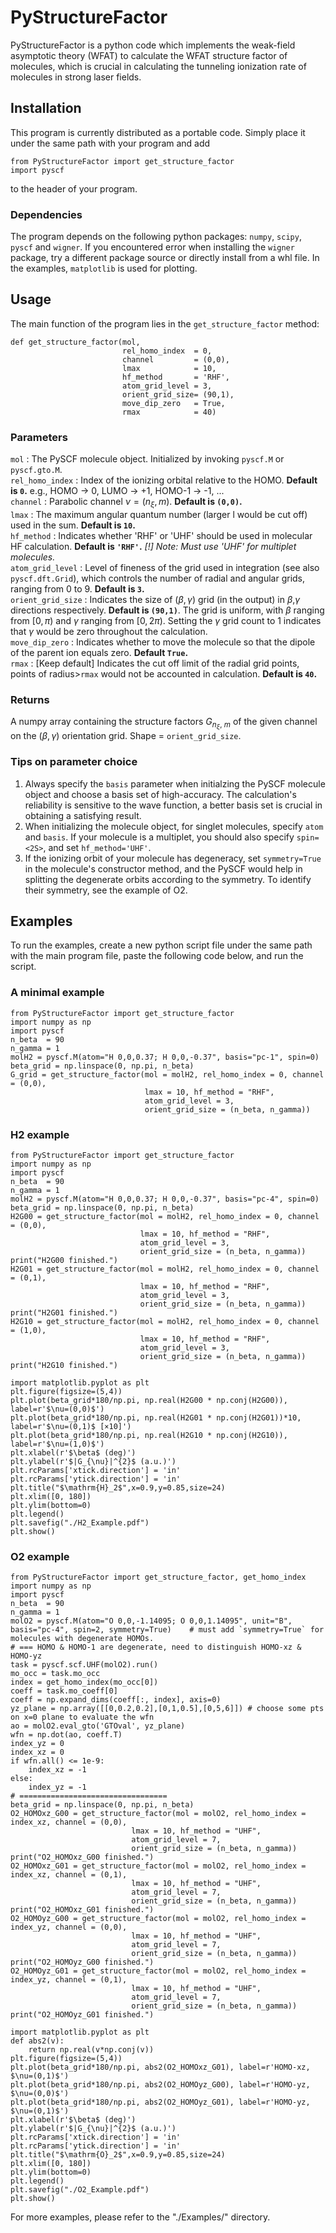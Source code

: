 # PyStructureFactor

PyStructureFactor is a python code which implements the weak-field asymptotic theory (WFAT) to calculate the WFAT structure factor of molecules, which is crucial in calculating the tunneling ionization rate of molecules in strong laser fields.


## Installation

This program is currently distributed as a portable code. Simply place it under the same path with your program and add
```
from PyStructureFactor import get_structure_factor
import pyscf
```
to the header of your program.

### Dependencies
The program depends on the following python packages:
`numpy`, `scipy`, `pyscf` and `wigner`. If you encountered error when installing the `wigner` package, try a different package source or directly install from a whl file. In the examples, `matplotlib` is used for plotting.

## Usage

The main function of the program lies in the `get_structure_factor` method:
```
def get_structure_factor(mol,
                         rel_homo_index  = 0,
                         channel         = (0,0),
                         lmax            = 10,
                         hf_method       = 'RHF',
                         atom_grid_level = 3,
                         orient_grid_size= (90,1),
                         move_dip_zero   = True,
                         rmax            = 40)
```
### Parameters

`mol` : The PySCF molecule object. Initialized by invoking `pyscf.M` or `pyscf.gto.M`.\
`rel_homo_index` : Index of the ionizing orbital relative to the HOMO. **Default is `0`.** e.g., HOMO -> 0, LUMO -> +1, HOMO-1 -> -1, ...\
`channel` : Parabolic channel $ν=(n_ξ, m)$. **Default is `(0,0)`.**\
`lmax` : The maximum angular quantum number (larger l would be cut off) used in the sum. **Default is `10`.**\
`hf_method` : Indicates whether 'RHF' or 'UHF' should be used in molecular HF calculation. **Default is `'RHF'`.** *[!] Note: Must use 'UHF' for multiplet molecules.*\
`atom_grid_level` : Level of fineness of the grid used in integration (see also `pyscf.dft.Grid`), which controls the number of radial and angular grids, ranging from 0 to 9. **Default is `3`.**\
`orient_grid_size` : Indicates the size of $(\beta,\gamma)$ grid (in the output) in $\beta$,$\gamma$ directions respectively. **Default is `(90,1)`**. The grid is uniform, with $\beta$ ranging from $[0,\pi)$ and $γ$ ranging from $[0,2\pi)$. Setting the $\gamma$ grid count to 1 indicates that $\gamma$ would be zero throughout the calculation.\
`move_dip_zero` : Indicates whether to move the molecule so that the dipole of the parent ion equals zero. **Default `True`.**\
`rmax` : [Keep default] Indicates the cut off limit of the radial grid points, points of radius>`rmax` would not be accounted in calculation. **Default is `40`.**

### Returns
A numpy array containing the structure factors $G_{n_ξ,\ m}$ of the given channel on the $(\beta,\gamma)$ orientation grid. Shape = `orient_grid_size`.

### Tips on parameter choice
1. Always specify the `basis` parameter when initialzing the PySCF molecule object and choose a basis set of high-accuracy. The calculation's reliability is sensitive to the wave function, a better basis set is crucial in obtaining a satisfying result.
2. When initializing the molecule object, for singlet molecules, specify `atom` and `basis`. If your molecule is a multiplet, you should also specify `spin=<2S>`, and set `hf_method='UHF'`.
3. If the ionizing orbit of your molecule has degeneracy, set `symmetry=True` in the molecule's constructor method, and the PySCF would help in splitting the degenerate orbits according to the symmetry. To identify their symmetry, see the example of O2.

## Examples

To run the examples, create a new python script file under the same path with the main program file, paste the following code below, and run the script.

### A minimal example
```
from PyStructureFactor import get_structure_factor
import numpy as np
import pyscf
n_beta  = 90
n_gamma = 1
molH2 = pyscf.M(atom="H 0,0,0.37; H 0,0,-0.37", basis="pc-1", spin=0)
beta_grid = np.linspace(0, np.pi, n_beta)
G_grid = get_structure_factor(mol = molH2, rel_homo_index = 0, channel = (0,0),
                              lmax = 10, hf_method = "RHF",
                              atom_grid_level = 3,
                              orient_grid_size = (n_beta, n_gamma))
```

### H2 example
```
from PyStructureFactor import get_structure_factor
import numpy as np
import pyscf
n_beta  = 90
n_gamma = 1
molH2 = pyscf.M(atom="H 0,0,0.37; H 0,0,-0.37", basis="pc-4", spin=0)
beta_grid = np.linspace(0, np.pi, n_beta)
H2G00 = get_structure_factor(mol = molH2, rel_homo_index = 0, channel = (0,0),
                             lmax = 10, hf_method = "RHF",
                             atom_grid_level = 3,
                             orient_grid_size = (n_beta, n_gamma))
print("H2G00 finished.")
H2G01 = get_structure_factor(mol = molH2, rel_homo_index = 0, channel = (0,1),
                             lmax = 10, hf_method = "RHF",
                             atom_grid_level = 3,
                             orient_grid_size = (n_beta, n_gamma))
print("H2G01 finished.")
H2G10 = get_structure_factor(mol = molH2, rel_homo_index = 0, channel = (1,0),
                             lmax = 10, hf_method = "RHF",
                             atom_grid_level = 3,
                             orient_grid_size = (n_beta, n_gamma))
print("H2G10 finished.")

import matplotlib.pyplot as plt
plt.figure(figsize=(5,4))
plt.plot(beta_grid*180/np.pi, np.real(H2G00 * np.conj(H2G00)), label=r'$\nu=(0,0)$')
plt.plot(beta_grid*180/np.pi, np.real(H2G01 * np.conj(H2G01))*10, label=r'$\nu=(0,1)$ [×10]')
plt.plot(beta_grid*180/np.pi, np.real(H2G10 * np.conj(H2G10)), label=r'$\nu=(1,0)$')
plt.xlabel(r'$\beta$ (deg)')
plt.ylabel(r'$|G_{\nu}|^{2}$ (a.u.)')
plt.rcParams['xtick.direction'] = 'in'
plt.rcParams['ytick.direction'] = 'in'
plt.title("$\mathrm{H}_2$",x=0.9,y=0.85,size=24)
plt.xlim([0, 180])
plt.ylim(bottom=0)
plt.legend()
plt.savefig("./H2_Example.pdf")
plt.show()
```

### O2 example

```
from PyStructureFactor import get_structure_factor, get_homo_index
import numpy as np
import pyscf
n_beta  = 90
n_gamma = 1
molO2 = pyscf.M(atom="O 0,0,-1.14095; O 0,0,1.14095", unit="B", basis="pc-4", spin=2, symmetry=True)    # must add `symmetry=True` for molecules with degenerate HOMOs.
# === HOMO & HOMO-1 are degenerate, need to distinguish HOMO-xz & HOMO-yz
task = pyscf.scf.UHF(molO2).run()
mo_occ = task.mo_occ
index = get_homo_index(mo_occ[0])
coeff = task.mo_coeff[0]
coeff = np.expand_dims(coeff[:, index], axis=0)
yz_plane = np.array([[0,0.2,0.2],[0,1,0.5],[0,5,6]]) # choose some pts on x=0 plane to evaluate the wfn
ao = molO2.eval_gto('GTOval', yz_plane)
wfn = np.dot(ao, coeff.T)
index_yz = 0
index_xz = 0
if wfn.all() <= 1e-9:
    index_xz = -1
else:
    index_yz = -1
# =================================
beta_grid = np.linspace(0, np.pi, n_beta)
O2_HOMOxz_G00 = get_structure_factor(mol = molO2, rel_homo_index = index_xz, channel = (0,0),
                           lmax = 10, hf_method = "UHF",
                           atom_grid_level = 7,
                           orient_grid_size = (n_beta, n_gamma))
print("O2_HOMOxz_G00 finished.")
O2_HOMOxz_G01 = get_structure_factor(mol = molO2, rel_homo_index = index_xz, channel = (0,1),
                           lmax = 10, hf_method = "UHF",
                           atom_grid_level = 7,
                           orient_grid_size = (n_beta, n_gamma))
print("O2_HOMOxz_G01 finished.")
O2_HOMOyz_G00 = get_structure_factor(mol = molO2, rel_homo_index = index_yz, channel = (0,0),
                           lmax = 10, hf_method = "UHF",
                           atom_grid_level = 7,
                           orient_grid_size = (n_beta, n_gamma))
print("O2_HOMOyz_G00 finished.")
O2_HOMOyz_G01 = get_structure_factor(mol = molO2, rel_homo_index = index_yz, channel = (0,1),
                           lmax = 10, hf_method = "UHF",
                           atom_grid_level = 7,
                           orient_grid_size = (n_beta, n_gamma))
print("O2_HOMOyz_G01 finished.")

import matplotlib.pyplot as plt
def abs2(v):
    return np.real(v*np.conj(v))
plt.figure(figsize=(5,4))
plt.plot(beta_grid*180/np.pi, abs2(O2_HOMOxz_G01), label=r'HOMO-xz, $\nu=(0,1)$')
plt.plot(beta_grid*180/np.pi, abs2(O2_HOMOyz_G00), label=r'HOMO-yz, $\nu=(0,0)$')
plt.plot(beta_grid*180/np.pi, abs2(O2_HOMOyz_G01), label=r'HOMO-yz, $\nu=(0,1)$')
plt.xlabel(r'$\beta$ (deg)')
plt.ylabel(r'$|G_{\nu}|^{2}$ (a.u.)')
plt.rcParams['xtick.direction'] = 'in'
plt.rcParams['ytick.direction'] = 'in'
plt.title("$\mathrm{O}_2$",x=0.9,y=0.85,size=24)
plt.xlim([0, 180])
plt.ylim(bottom=0)
plt.legend()
plt.savefig("./O2_Example.pdf")
plt.show()
```

For more examples, please refer to the "./Examples/" directory.